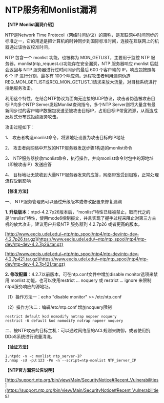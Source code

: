 # NTP服务和Monlist漏洞

**【NTP Monlist漏洞介绍】**

NTP是Network Time Protocol（网络时间协议）的简称，是互联网中时间同步的标准之一，它的用途是把计算机的时钟同步到国际标准时间，连接在互联网上的机器通过该协议校准时间。

NTP 包含一个 monlist 功能，也被称为 MON_GETLIST，主要用于监控 NTP 服务器。monlist(ntp_request.c)功能存在安全漏洞，NTP 服务器响应 monlist 后就会返回与 NTP 服务器进行过时间同步的最后 600 个客户端的 IP，响应包按照每 6 个 IP 进行分割，最多有 100个响应包。远程攻击者利用漏洞伪造REQ_MON_GETLIST或REQ_MON_GETLIST_1请求来放大流量，对目标系统进行拒绝服务攻击。

利用这个特性，在结合NTP协议为面向无连接的UDP协议，攻击者伪造被攻击目标IP向多个NTP Server发起Monlist查询指令，多个NTP Server则将大量含有最新同步过的客户端IP数据包发送至被攻击目标IP，占用目标IP带宽资源，从而造成反射式分布式拒绝服务攻击。

攻击过程如下：

1、 攻击者构造monlist命令，将源地址设置为攻击目标的IP地址

2、 攻击者向网络中开放的NTP服务器发送步骤1构造的monlist命令

3、 NTP服务器接收monlist命令，执行操作，并向monlist命令封包中的源地址（即被攻击IP）发送应答

4、 目标地址无故收到大量NTP服务器发来的应答，网络带宽受到阻塞，正常处理流程受到影响

**【修复方法】**

一、 NTP服务管理员可以通过升级版本或修改配置来修复漏洞

**1. 升级版本**：ntpd-4.2.7p26版本后，“monlist”特性已经被禁止，取而代之的是“mrulist”特性，使用mode6控制报文，并且实现了握手过程来阻止对第三方主机的放大攻击。建议用户升级NTP 服务器到 4.2.7p26 或者更高的版本。

[http://www.eecis.udel.edu/~ntp/ntp_spool/ntp4/ntp-dev/ntp-dev-4.2.7p26.tar.gz](https://www.eecis.udel.edu/~ntp/ntp_spool/ntp4/ntp-dev/ntp-dev-4.2.7p26.tar.gz)

[http://www.eecis.udel.edu/~ntp/ntp_spool/ntp4/ntp-dev/ntp-dev-4.2.7p421.tar.gz](https://www.eecis.udel.edu/~ntp/ntp_spool/ntp4/ntp-dev/ntp-dev-4.2.7p421.tar.gz)

**2. 修改配置**：4.2.7以前版本，可在ntp.conf文件中增加disable monitor选项来禁用 monlist 功能。也可以使用restrict ... noquery 或 restrict ... ignore 来限制ntpd服务响应的源地址。

（1）操作方法一：echo "disable monitor" >> /etc/ntp.conf

（2）操作方法二：编辑/etc/ntp.conf 增加noquery限制

```
restrict default kod nomodify notrap nopeer noquery
restrict -6 default kod nomodify notrap nopeer noquery
```

二、被NTP攻击的目标主机：可以通过网络层的ACL规则来防御，或者使用抗DDoS系统进行流量清洗。

**【验证方法】**

```
1.ntpdc -n -c monlist ntp_server-IP 
2.nmap -sU -pU:123 -Pn -n --script=ntp-monlist NTP_Server_IP 
```

**【NTP官方漏洞公告说明】**

[http://support.ntp.org/bin/view/Main/SecurityNotice#Recent_Vulnerabilities](https://support.ntp.org/bin/view/Main/SecurityNotice#Recent_Vulnerabilities)
